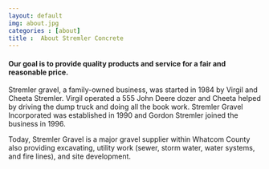 ```yaml
---
layout: default
img: about.jpg
categories : [about]
title :  About Stremler Concrete
---
```


#### Our goal is to provide quality products and service for a fair and reasonable price.

Stremler gravel, a family-owned business, was started in 1984 by Virgil and Cheeta Stremler. Virgil operated a 555 John Deere dozer and Cheeta helped by driving the dump truck and doing all the book work. Stremler Gravel Incorporated was established in 1990 and Gordon Stremler joined the business in 1996.

Today, Stremler Gravel is a major gravel supplier within Whatcom County also providing excavating, utility work (sewer, storm water, water systems, and fire lines), and site development. 
